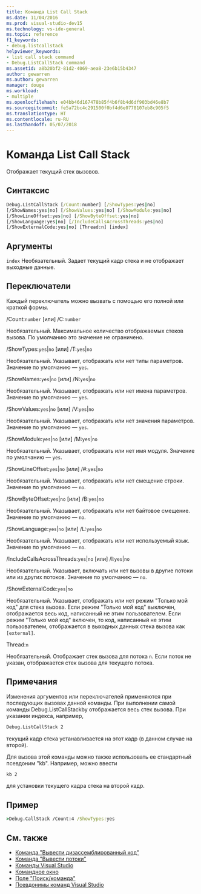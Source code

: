 ```yaml
---
title: Команда List Call Stack
ms.date: 11/04/2016
ms.prod: visual-studio-dev15
ms.technology: vs-ide-general
ms.topic: reference
f1_keywords:
- debug.listcallstack
helpviewer_keywords:
- list call stack command
- Debug.ListCallStack command
ms.assetid: a8b20bf2-81d2-4069-aea8-23e6b15b4347
author: gewarren
ms.author: gewarren
manager: douge
ms.workload:
- multiple
ms.openlocfilehash: e04bb46d167478b85f4b6f8b4d6df903bd46e8b7
ms.sourcegitcommit: fe5a72bc4c291500f0bf4d6e0778107eb8c905f5
ms.translationtype: HT
ms.contentlocale: ru-RU
ms.lasthandoff: 05/07/2018
---
```

# <a name="list-call-stack-command"></a>Команда List Call Stack
Отображает текущий стек вызовов.

## <a name="syntax"></a>Синтаксис

```cmd
Debug.ListCallStack [/Count:number] [/ShowTypes:yes|no]
[/ShowNames:yes|no] [/ShowValues:yes|no] [/ShowModule:yes|no]
[/ShowLineOffset:yes|no] [/ShowByteOffset:yes|no]
[/ShowLanguage:yes|no] [/IncludeCallsAcrossThreads:yes|no]
[/ShowExternalCode:yes|no] [Thread:n] [index]
```

## <a name="arguments"></a>Аргументы
 `index` Необязательный. Задает текущий кадр стека и не отображает выходные данные.

## <a name="switches"></a>Переключатели
 Каждый переключатель можно вызвать с помощью его полной или краткой формы.

 /Count:`number` [или] /C:`number`

 Необязательный. Максимальное количество отображаемых стеков вызова. По умолчанию это значение не ограничено.

 /ShowTypes:`yes`|`no` [или] /T:`yes`|`no`

 Необязательный. Указывает, отображать или нет типы параметров. Значение по умолчанию — `yes`.

 /ShowNames:`yes`|`no` [или] /N:`yes`|`no`

 Необязательный. Указывает, отображать или нет имена параметров. Значение по умолчанию — `yes`.

 /ShowValues:`yes`|`no` [или] /V:`yes`|`no`

 Необязательный. Указывает, отображать или нет значения параметров. Значение по умолчанию — `yes`.

 /ShowModule:`yes`|`no` [или] /M:`yes`|`no`

 Необязательный. Указывает, отображать или нет имя модуля. Значение по умолчанию — `yes`.

 /ShowLineOffset:`yes`|`no` [или] /#:`yes`|`no`

 Необязательный. Указывает, отображать или нет смещение строки. Значение по умолчанию — `no`.

 /ShowByteOffset:`yes`|`no` [или] /B:`yes`|`no`

 Необязательный. Указывает, отображать или нет байтовое смещение. Значение по умолчанию — `no`.

 /ShowLanguage:`yes`|`no` [или] /L:`yes`|`no`

 Необязательный. Указывает, отображать или нет используемый язык. Значение по умолчанию — `no`.

 /IncludeCallsAcrossThreads:`yes`|`no` [или] /I:`yes`|`no`

 Необязательный. Указывает, включать или нет вызовы в другие потоки или из других потоков. Значение по умолчанию — `no`.

 /ShowExternalCode:`yes`|`no`

 Необязательный. Указывает, отображать или нет режим "Только мой код" для стека вызова. Если режим "Только мой код" выключен, отображается весь код, написанный не этим пользователем. Если режим "Только мой код" включен, то код, написанный не этим пользователем, отображается в выходных данных стека вызова как `[external]`.

 Thread:`n`

 Необязательный. Отображает стек вызова для потока `n`. Если поток не указан, отображается стек вызова для текущего потока.

## <a name="remarks"></a>Примечания
 Изменения аргументов или переключателей применяются при последующих вызовах данной команды. При выполнении самой команды Debug.ListCallStackby отображается весь стек вызова. При указании индекса, например,

```cmd
Debug.ListCallStack 2
```

 текущий кадр стека устанавливается на этот кадр (в данном случае на второй).

 Для вызова этой команды можно также использовать ее стандартный псевдоним "kb". Например, можно ввести

```cmd
kb 2
```

 для установки текущего кадра стека на второй кадр.

## <a name="example"></a>Пример

```cmd
>Debug.CallStack /Count:4 /ShowTypes:yes
```

## <a name="see-also"></a>См. также

- [Команда "Вывести дизассемблированный код"](../../ide/reference/list-disassembly-command.md)
- [Команда "Вывести потоки"](../../ide/reference/list-threads-command.md)
- [Команды Visual Studio](../../ide/reference/visual-studio-commands.md)
- [Командное окно](../../ide/reference/command-window.md)
- [Поле "Поиск/команда"](../../ide/find-command-box.md)
- [Псевдонимы команд Visual Studio](../../ide/reference/visual-studio-command-aliases.md)